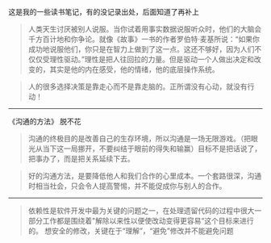 这是我的一些读书笔记，有的没记录出处，后面知道了再补上

> 人类天生讨厌被别人说服。当你试着用事实数据说服听众时，他们的大脑会千方百计地和你争论。就像《故事》一书的作者罗伯特·麦基所说：“如果你成功地说服他们，你只是在智力上做到了这一点。这还不够好，因为人们不仅仅受理性驱动。”理性是把人往回拉的力量。但是驱动一个人做出决定和改变的，其实是他的内在感受，他的情绪，他的底层操作系统。



> 人的很多选择决策是靠走心而不是靠走脑的。正所谓没有心动，就没有行动！

----
《沟通的方法》 脱不花
> 沟通的终极目的是改善自己的生存环境，所以沟通是一场无限游戏。（把眼光从当下这一局挪开，不要纠结于眼前的得失和输赢）目标不是把话说了，把事办了，而是把关系延续下去。

> 好的沟通方法，是要降低他人和我们合作的心里成本。一个套路很深，沟通时相当社会，只会令人提高警惕，并不能促成你与别人的合作。

---
> 依赖性是软件开发中最为关键的问题之一，在处理遗留代码的过程中很大一部分工作都是围绕着"解除以来性以便使改动变得更容易“这个目标来进行的。
> 想安全的修改，关键在于“理解”，“避免”修改并不能避免问题

